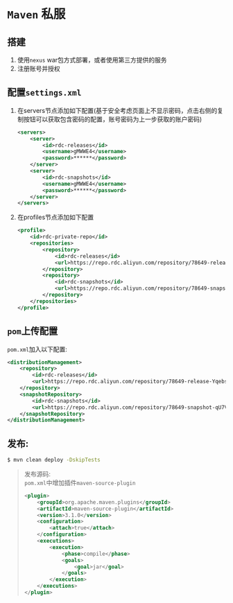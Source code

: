 # `Maven` 私服
## 搭建
1) 使用`nexus` war包方式部署，或者使用第三方提供的服务
2) 注册账号并授权

## 配置`settings.xml`
1) 在servers节点添加如下配置(基于安全考虑页面上不显示密码，点击右侧的复制按钮可以获取包含密码的配置，账号密码为上一步获取的账户密码)
    ```xml
    <servers>
        <server>
            <id>rdc-releases</id>
            <username>gMWWE4</username>
            <password>******</password>
        </server>
        <server>
            <id>rdc-snapshots</id>
            <username>gMWWE4</username>
            <password>******</password>
        </server>
    </servers>
    ```
2) 在profiles节点添加如下配置  
    ```xml
    <profile>
        <id>rdc-private-repo</id>
        <repositories>
            <repository>
                <id>rdc-releases</id>
                <url>https://repo.rdc.aliyun.com/repository/78649-release-Yqebsi/</url>
            </repository>
            <repository>
                <id>rdc-snapshots</id>
                <url>https://repo.rdc.aliyun.com/repository/78649-snapshot-qU7VFb/</url>
            </repository>
        </repositories>
    </profile>
    ```
## `pom`上传配置
`pom.xml`加入以下配置:

```xml
<distributionManagement>
    <repository>
        <id>rdc-releases</id>
        <url>https://repo.rdc.aliyun.com/repository/78649-release-Yqebsi/</url>
    </repository>
    <snapshotRepository>
        <id>rdc-snapshots</id>
        <url>https://repo.rdc.aliyun.com/repository/78649-snapshot-qU7VFb/</url>
    </snapshotRepository>
</distributionManagement>
```
## 发布:
```sh
$ mvn clean deploy -DskipTests
```
> 发布源码:  
> `pom.xml`中增加插件`maven-source-plugin`  
> ```xml
> <plugin>
>     <groupId>org.apache.maven.plugins</groupId>
>     <artifactId>maven-source-plugin</artifactId>
>     <version>3.1.0</version>
>     <configuration>
>         <attach>true</attach>
>     </configuration>
>     <executions>
>         <execution>
>             <phase>compile</phase>
>             <goals>
>                 <goal>jar</goal>
>             </goals>
>         </execution>
>     </executions>
> </plugin>
> ```  
> 
